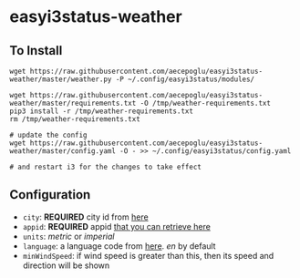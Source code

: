 # easyi3status-weather

## To Install

    wget https://raw.githubusercontent.com/aecepoglu/easyi3status-weather/master/weather.py -P ~/.config/easyi3status/modules/
    
    wget https://raw.githubusercontent.com/aecepoglu/easyi3status-weather/master/requirements.txt -O /tmp/weather-requirements.txt
    pip3 install -r /tmp/weather-requirements.txt
    rm /tmp/weather-requirements.txt
    
    # update the config
    wget https://raw.githubusercontent.com/aecepoglu/easyi3status-weather/master/config.yaml -O - >> ~/.config/easyi3status/config.yaml
    
    # and restart i3 for the changes to take effect


## Configuration

* `city`: **REQUIRED** city id from [here](http://openweathermap.org/help/city_list.txt)
* `appid`: **REQUIRED** appid [that you can retrieve here](http://openweathermap.org/appid)
* `units`: *metric* or *imperial*
* `language`: a language code from [here](http://openweathermap.org/forecast5#multi). *en* by default
* `minWindSpeed`: if wind speed is greater than this, then its speed and direction will be shown
